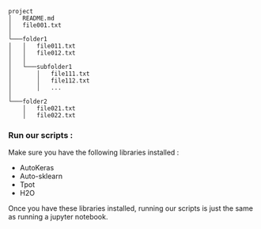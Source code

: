 ```
project
│   README.md
│   file001.txt    
│
└───folder1
│   │   file011.txt
│   │   file012.txt
│   │
│   └───subfolder1
│       │   file111.txt
│       │   file112.txt
│       │   ...
│   
└───folder2
    │   file021.txt
    │   file022.txt
```

### Run our scripts :
Make sure you have the following libraries installed :
- AutoKeras
- Auto-sklearn
- Tpot
- H2O

Once you have these libraries installed, running our scripts is just the same as running a jupyter notebook.

